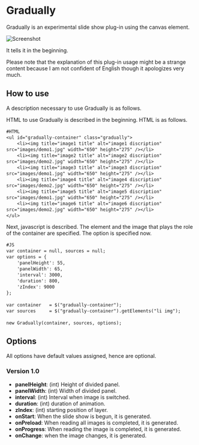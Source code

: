 Gradually
===========

Gradually is an experimental slide show plug-in using the canvas element.

![Screenshot](http://holyshared.github.com/Gradually/snapshot.png)

It tells it in the beginning.

Please note that the explanation of this plug-in usage might be a strange content because I am not confident of English though it apologizes very much.

How to use
----------

A description necessary to use Gradually is as follows.

HTML to use Gradually is described in the beginning. 
HTML is as follows. 

	#HTML
	<ul id="gradually-container" class="gradually">
		<li><img title="image1 title" alt="image1 discription" src="images/demo1.jpg" width="650" height="275" /></li>
		<li><img title="image2 title" alt="image2 discription" src="images/demo2.jpg" width="650" height="275" /></li>
		<li><img title="image3 title" alt="image3 discription" src="images/demo1.jpg" width="650" height="275" /></li>
		<li><img title="image4 title" alt="image4 discription" src="images/demo2.jpg" width="650" height="275" /></li>
		<li><img title="image5 title" alt="image5 discription" src="images/demo1.jpg" width="650" height="275" /></li>
		<li><img title="image6 title" alt="image6 discription" src="images/demo2.jpg" width="650" height="275" /></li>
	</ul>

Next, javascript is described. 
The element and the image that plays the role of the container are specified. 
The option is specified now.

	#JS
	var container = null, sources = null;
	var options = {
		'panelHeight': 55,
		'panelWidth': 65,
		'interval': 3000,
		'duration': 800,
		'zIndex': 9000
	};

	var container	= $("gradually-container");
	var sources		= $("gradually-container").getElements("li img");

	new Gradually(container, sources, options);


Options
-------

All options have default values assigned, hence are optional.

### Version 1.0

* **panelHeight**: (int) Height of divided panel.
* **panelWidth**: (int) Width of divided panel.
* **interval**: (int) Interval when image is switched.
* **duration**: (int) duration of animation.
* **zIndex**: (int) starting position of layer.
* **onStart**: When the slide show is begun, it is generated.
* **onPreload**: When reading all images is completed, it is generated.
* **onProgress**: When reading the image is completed, it is generated.
* **onChange**: when the image changes, it is generated.
